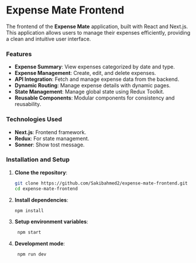 # Expense Mate Frontend

The frontend of the **Expense Mate** application, built with React and Next.js. This application allows users to manage their expenses efficiently, providing a clean and intuitive user interface.

### Features

- **Expense Summary**: View expenses categorized by date and type.
- **Expense Management**: Create, edit, and delete expenses.
- **API Integration**: Fetch and manage expense data from the backend.
- **Dynamic Routing**: Manage expense details with dynamic pages.
- **State Management**: Manage global state using Redux Toolkit.
- **Reusable Components**: Modular components for consistency and reusability.

### Technologies Used

- **Next.js**: Frontend framework.
- **Redux**: For state management.
- **Sonner**: Show tost message.

### Installation and Setup

1. **Clone the repository**:
   ```bash
   git clone https://github.com/Sakibahmed2/expense-mate-frontend.git
   cd expense-mate-frontend
   ```
2. **Install dependencies**:
   ```bash
   npm install
   ```
3. **Setup environment variables**:

   ```bash
    npm start
   ```

4. **Development mode**:

   ```bash
    npm run dev
   ```
